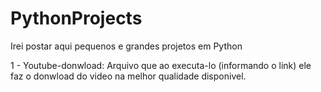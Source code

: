 # PythonProjects
Irei postar aqui pequenos e grandes projetos em Python


1 - Youtube-donwload: Arquivo que ao executa-lo (informando o link) ele faz o donwload do video  na melhor qualidade disponivel.
